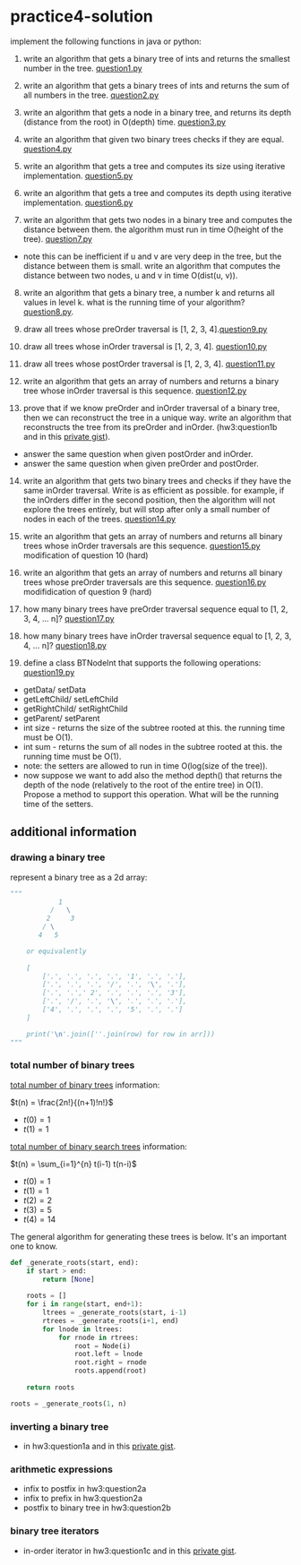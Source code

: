 # practice4-solution

<!--
hope you love trees!
there is over 1000 lines of python tree code here.
-->

implement the following functions in java or python:

1. write an algorithm that gets a binary tree of ints and returns the smallest number in the tree. [question1.py](question1.py)

2. write an algorithm that gets a binary trees of ints and returns the sum of all numbers in the tree. [question2.py](question2.py)

3. write an algorithm that gets a node in a binary tree, and returns its depth (distance from the root) in O(depth) time. [question3.py](question3.py)

4. write an algorithm that given two binary trees checks if they are equal. [question4.py](question4.py)

5. write an algorithm that gets a tree and computes its size using iterative implementation. [question5.py](question5.py)

6. write an algorithm that gets a tree and computes its depth using iterative implementation. [question6.py](question6.py)

7. write an algorithm that gets two nodes in a binary tree and computes the distance between them. the algorithm must run in time O(height of the tree). [question7.py](question7.py)

* note this can be inefficient if u and v are very deep in the tree, but the distance between them is small. write an algorithm that computes the distance between two nodes, u and v in time O(dist(u, v)).

8. write an algorithm that gets a binary tree, a number k and returns all values in level k. what is the running time of your algorithm? [question8.py](question8.py).

9. draw all trees whose preOrder traversal is [1, 2, 3, 4].[question9.py](question9.py)

10. draw all trees whose inOrder traversal is [1, 2, 3, 4]. [question10.py](question10.py)

11. draw all trees whose postOrder traversal is [1, 2, 3, 4]. [question11.py](question11.py)

12. write an algorithm that gets an array of numbers and returns a binary tree whose inOrder traversal is this sequence. [question12.py](question12.py)

13. prove that if we know preOrder and inOrder traversal of a binary tree, then we can reconstruct the tree in a unique way. write an algorithm that reconstructs the tree from its preOrder and inOrder. (hw3:question1b and in this [private gist](https://gist.github.com/nathanesau/9ac6176d4fc7dbc5cfcc6a0e3471244f)).

* answer the same question when given postOrder and inOrder.
* answer the same question when given preOrder and postOrder.

14. write an algorithm that gets two binary trees and checks if they have the same inOrder traversal. Write is as efficient as possible. for example, if the inOrders differ in the second position, then the algorithm will not explore the trees entirely, but will stop after only a small number of nodes in each of the trees. [question14.py](question14.py)

15. write an algorithm that gets an array of numbers and returns all binary trees whose inOrder traversals are this sequence. [question15.py](question15.py) modification of question 10 (hard)

16. write an algorithm that gets an array of numbers and returns all binary trees whose preOrder traversals are this sequence. [question16.py](question16.py) modifidication of question 9 (hard)

17. how many binary trees have preOrder traversal sequence equal to [1, 2, 3, 4, ... n]? [question17.py](question17.py)

18. how many binary trees have inOrder traversal sequence equal to [1, 2, 3, 4, ... n]? [question18.py](question18.py)

19. define a class BTNodeInt that supports the following operations: [question19.py](question19.py)

* getData/ setData
* getLeftChild/ setLeftChild
* getRightChild/ setRightChild
* getParent/ setParent
* int size - returns the size of the subtree rooted at this. the running time must be O(1).
* int sum - returns the sum of all nodes in the subtree rooted at this. the running time must be O(1).
* note: the setters are allowed to run in time O(log(size of the tree)).
* now suppose we want to add also the method depth() that returns the depth of the node (relatively to the root of the entire tree) in O(1). Propose a method to support this operation. What will be the running time of the setters.

## additional information

### drawing a binary tree

represent a binary tree as a 2d array:

```python
"""
            1
          /   \
         2     3
        / \
       4   5

    or equivalently
    
    [
        ['.', '.', '.', '.', '1', '.', '.'],
        ['.', '.', '.', '/', '.', '\', '.'],
        ['.', '.',' 2', '.', '.', '.', '3'],
        ['.', '/', '.', '\', '.', '.', '.'],
        ['4', '.', '.', '.', '5', '.', '.']
    ]

    print('\n'.join([''.join(row) for row in arr]))
"""
```

### total number of binary trees

[total number of binary trees](https://stackoverflow.com/questions/3042412/with-n-no-of-nodes-how-many-different-binary-and-binary-search-trees-possib) information:

$t(n) = \frac{2n!}{(n+1)!n!}$

* $t(0) = 1$
* $t(1) = 1$


[total number of binary search trees](https://stackoverflow.com/questions/3042412/with-n-no-of-nodes-how-many-different-binary-and-binary-search-trees-possib) information:

$t(n) = \sum_{i=1}^{n} t(i-1) t(n-i)$

* $t(0) = 1$
* $t(1) = 1$
* $t(2) = 2$
* $t(3) = 5$
* $t(4) = 14$

The general algorithm for generating these trees is below. It's an important one to know.

```python
def _generate_roots(start, end):
    if start > end:
        return [None]
    
    roots = []
    for i in range(start, end+1):
        ltrees = _generate_roots(start, i-1)
        rtrees = _generate_roots(i+1, end)
        for lnode in ltrees:
            for rnode in rtrees:
                root = Node(i)
                root.left = lnode
                root.right = rnode
                roots.append(root)
    
    return roots

roots = _generate_roots(1, n)
```

### inverting a binary tree

* in hw3:question1a and in this [private gist](https://gist.github.com/nathanesau/713fe04a4cd65732dddf733cef981172).

### arithmetic expressions

* infix to postfix in hw3:question2a
* infix to prefix in hw3:question2a
* postfix to binary tree in hw3:question2b

### binary tree iterators

* in-order iterator in hw3:question1c and in this [private gist](https://gist.github.com/nathanesau/0d43eb77f24b1b819558b04fae17bede).
